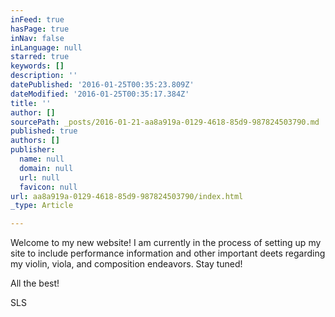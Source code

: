 ```yaml
---
inFeed: true
hasPage: true
inNav: false
inLanguage: null
starred: true
keywords: []
description: ''
datePublished: '2016-01-25T00:35:23.809Z'
dateModified: '2016-01-25T00:35:17.384Z'
title: ''
author: []
sourcePath: _posts/2016-01-21-aa8a919a-0129-4618-85d9-987824503790.md
published: true
authors: []
publisher:
  name: null
  domain: null
  url: null
  favicon: null
url: aa8a919a-0129-4618-85d9-987824503790/index.html
_type: Article

---
```

Welcome to my new website! I am currently in the process of setting up my site to include performance information and other important deets regarding my violin, viola, and composition endeavors. Stay tuned!

All the best! 

SLS